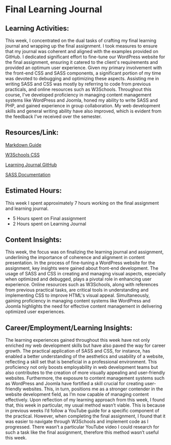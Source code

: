 # Final Learning Journal

## Learning Activities:

This week, I concentrated on the dual tasks of crafting my final learning journal and wrapping up the final assignment. I took measures to ensure that my journal was coherent and aligned with the examples provided on GitHub. I dedicated significant effort to fine-tune our WordPress website for the final assignment, ensuring it catered to the client's requirements and provided an optimum user experience. Given my primary involvement with the front-end CSS and SASS components, a significant portion of my time was devoted to debugging and optimizing these aspects. Assisting me in writing SASS and CSS was mostly by referring to code from previous practicals, and online resources such as W3Schools.
Throughout this course, I've developed proficiency in managing content management systems like WordPress and Joomla, honed my ability to write SASS and PHP, and gained experience in group collaboration. My web development skills and general writing ability have also improved, which is evident from the feedback I've received over the semester.

## Resources/Link:
[Markdown Guide](https://www.markdownguide.org/)

[W3Schools CSS](https://www.w3schools.com/css/)

[Learning Journal GitHub](https://github.com/CP3402/subject/wiki/Learning-Journals)

[SASS Documentation](https://sass-lang.com/documentation/)

## Estimated Hours:
This week I spent approximately 7 hours working on the final assignment and learning journal.
-	5 Hours spent on Final assignment
-	2 Hours spent on Learning Journal

## Content Insights:
This week, the focus was on finalizing the learning journal and assignment, underlining the importance of coherence and alignment in content presentation. In the process of fine-tuning a WordPress website for the assignment, key insights were gained about front-end development. The usage of SASS and CSS in creating and managing visual aspects, especially when optimized and debugged, plays a pivotal role in enhancing user experience. Online resources such as W3Schools, along with references from previous practical tasks, are critical tools in understanding and implementing CSS to improve HTML's visual appeal. Simultaneously, gaining proficiency in managing content systems like WordPress and Joomla highlights the need for effective content management in delivering optimized user experiences.

## Career/Employment/Learning Insights:
The learning experiences gained throughout this week have not only enriched my web development skills but have also paved the way for career growth. The practical application of SASS and CSS, for instance, has enabled a better understanding of the aesthetics and usability of a website, reflecting a skill set that is beneficial in a professional environment. This proficiency not only boosts employability in web development teams but also contributes to the creation of more visually appealing and user-friendly websites.
Furthermore, the exposure to content management systems such as WordPress and Joomla have fortified a skill crucial for creating user-friendly websites. This, in turn, positions me as a stronger contender in the website development field, as I’m now capable of managing content effectively.
Upon reflection of my learning approach from this week, I found that, this week in particular, my usual method wasn’t viable. This is because in previous weeks I’d follow a YouTube guide for a specific component of the practical. However, when completing the final assignment, I found that it was easier to navigate through W3Schools and implement code as I progressed. There wasn’t a particular YouTube video I could research for such a task like the final assignment, therefore this method wasn’t useful this week.
